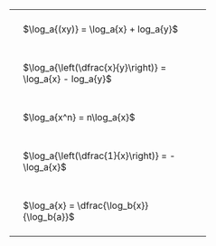 ---
---

#  
<br>
<style type="text/css">
#T_605aa th.col_heading {
  text-align: left;
  font-size: 1em;
}
#T_605aa td {
  text-align: left;
  font-size: 1em;
  padding: 1.5em;
}
#T_605aa_row0_col0, #T_605aa_row1_col0, #T_605aa_row2_col0, #T_605aa_row3_col0, #T_605aa_row4_col0 {
  width: 300px;
  white-space: pre-wrap;
}
</style>
<table id="T_605aa">
  <thead>
  </thead>
  <tbody>
    <tr>
      <td id="T_605aa_row0_col0" class="data row0 col0" >$\log_a{(xy)} = \log_a{x} + log_a{y}$</td>
    </tr>
    <tr>
      <td id="T_605aa_row1_col0" class="data row1 col0" >$\log_a{\left(\dfrac{x}{y}\right)} = \log_a{x} - log_a{y}$</td>
    </tr>
    <tr>
      <td id="T_605aa_row2_col0" class="data row2 col0" >$\log_a{x^n} = n\log_a{x}$</td>
    </tr>
    <tr>
      <td id="T_605aa_row3_col0" class="data row3 col0" >$\log_a{\left(\dfrac{1}{x}\right)} = -\log_a{x}$</td>
    </tr>
    <tr>
      <td id="T_605aa_row4_col0" class="data row4 col0" >$\log_a{x} = \dfrac{\log_b{x}}{\log_b{a}}$</td>
    </tr>
  </tbody>
</table>

